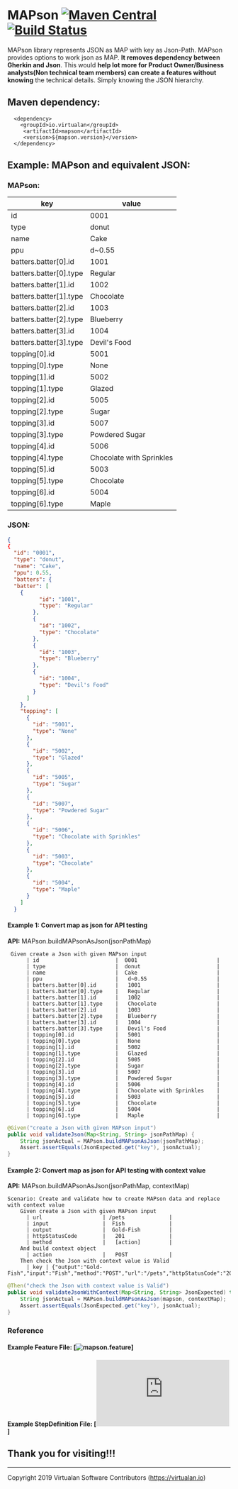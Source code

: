 
# MAPson  [![Maven Central](https://img.shields.io/maven-central/v/io.virtualan/mapson.svg?label=Maven%20Central)](https://search.maven.org/search?q=g:%22io.virtualan%22%20AND%20a:%22mapson%22)  [![Build Status](https://travis-ci.com/virtualansoftware/mapson.svg?token=1uSVu5CX3hNx7Wvdqibx&branch=develop)](https://travis-ci.com/virtualansoftware/mapson) 

  MAPson library represents JSON as MAP with key as Json-Path. MAPson provides options to work json as MAP.
  **It removes dependency between Gherkin and Json**. This would **help lot more for Product Owner/Business analysts(Non technical team members) can create a features without knowing** the technical details. Simply knowing the JSON hierarchy.
  
 ## Maven dependency:
  
  ```mvn 
    <dependency>
      <groupId>io.virtualan</groupId>
       <artifactId>mapson</artifactId>
       <version>${mapson.version}</version>
    </dependency>
  ```  
    
## Example: MAPson and equivalent JSON:

### MAPson:
 
  | key  | value |
  | ---------- | ----- |
  | id                        |  0001	                        |
  | type                      |  donut                        |
  | name                      |  Cake                         |
  | ppu	                      |   d~0.55                      |
  | batters.batter[0].id      |   1001                        |
  | batters.batter[0].type    |   Regular                     |
  | batters.batter[1].id      |   1002                        |
  | batters.batter[1].type    |   Chocolate                   |
  | batters.batter[2].id      |   1003                        |
  | batters.batter[2].type    |   Blueberry                   |
  | batters.batter[3].id      |   1004                        |
  | batters.batter[3].type    |   Devil's Food                |
  | topping[0].id             |   5001                        |
  | topping[0].type           |   None                        |
  | topping[1].id             |   5002                        |
  | topping[1].type           |   Glazed                      |
  | topping[2].id             |   5005                        |
  | topping[2].type           |   Sugar                       |
  | topping[3].id             |   5007                        |
  | topping[3].type           |   Powdered Sugar              |
  | topping[4].id             |   5006                        |
  | topping[4].type           |   Chocolate with Sprinkles    |
  | topping[5].id             |   5003                        |
  | topping[5].type           |   Chocolate                   |
  | topping[6].id             |   5004                        |
  | topping[6].type           |   Maple                       |
   
  
### JSON:
  
  ```json 
 {
  {
    "id": "0001",
    "type": "donut",
    "name": "Cake",
    "ppu": 0.55,
    "batters": {
    "batter": [
      {
            "id": "1001",
            "type": "Regular"
          },
          {
            "id": "1002",
            "type": "Chocolate"
          },
          {
            "id": "1003",
            "type": "Blueberry"
          },
          {
            "id": "1004",
            "type": "Devil's Food"
          }
        ]
      },
      "topping": [
        {
          "id": "5001",
          "type": "None"
        },
        {
          "id": "5002",
          "type": "Glazed"
        },
        {
          "id": "5005",
          "type": "Sugar"
        },
        {
          "id": "5007",
          "type": "Powdered Sugar"
        },
        {
          "id": "5006",
          "type": "Chocolate with Sprinkles"
        },
        {
          "id": "5003",
          "type": "Chocolate"
        },
        {
          "id": "5004",
          "type": "Maple"
        }
      ]
    }
````    
#### Example 1: Convert map as json for API testing 
**API:** MAPson.buildMAPsonAsJson(jsonPathMap)

```gherkin
 Given create a Json with given MAPson input
      | id                        |  0001                         |
      | type                      |  donut                        |
      | name                      |  Cake                         |
      | ppu                       |   d~0.55                      |
      | batters.batter[0].id      |   1001                        |
      | batters.batter[0].type    |   Regular                     |
      | batters.batter[1].id      |   1002                        |
      | batters.batter[1].type    |   Chocolate                   |
      | batters.batter[2].id      |   1003                        |
      | batters.batter[2].type    |   Blueberry                   |
      | batters.batter[3].id      |   1004                        |
      | batters.batter[3].type    |   Devil's Food                |
      | topping[0].id             |   5001                        |
      | topping[0].type           |   None                        |
      | topping[1].id             |   5002                        |
      | topping[1].type           |   Glazed                      |
      | topping[2].id             |   5005                        |
      | topping[2].type           |   Sugar                       |
      | topping[3].id             |   5007                        |
      | topping[3].type           |   Powdered Sugar              |
      | topping[4].id             |   5006                        |
      | topping[4].type           |   Chocolate with Sprinkles    |
      | topping[5].id             |   5003                        |
      | topping[5].type           |   Chocolate                   |
      | topping[6].id             |   5004                        |
      | topping[6].type           |   Maple                       |
```

```java
@Given("create a Json with given MAPson input")
public void validateJson(Map<String, String> jsonPathMap) {
    String jsonActual = MAPson.buildMAPsonAsJson(jsonPathMap);
    Assert.assertEquals(JsonExpected.get("key"), jsonActual);
}
```
#### Example 2: Convert map as json for API testing with context value
**API:** MAPson.buildMAPsonAsJson(jsonPathMap, contextMap)
```gherkin
Scenario: Create and validate how to create MAPson data and replace with context value
    Given create a Json with given MAPson input
      | url                   | /pets              |
      | input                 |  Fish              |
      | output                |  Gold-Fish         |
      | httpStatusCode	      |   201              |
      | method                |   [action]         |
    And build context object
      | action                |   POST             |
    Then check the Json with context value is Valid
      | key | {"output":"Gold-Fish","input":"Fish","method":"POST","url":"/pets","httpStatusCode":"201"}|
```

```Java
@Then("check the Json with context value is Valid")
public void validateJsonWithContext(Map<String, String> JsonExpected) throws BadInputDataException {
    String jsonActual = MAPson.buildMAPsonAsJson(mapson, contextMap);
    Assert.assertEquals(JsonExpected.get("key"), jsonActual);
}
```
### Reference
#### Example Feature File: [![mapson.feature](https://github.com/virtualansoftware/mapson/blob/develop/src/test/resources/features/mapson.feature)]

#### Example StepDefinition File: [![MapsonStepDefinition.java](https://github.com/virtualansoftware/mapson/blob/develop/src/test/java/io/virtualan/mapson/step/MapsonStepDefinition.java)]
 

Thank you for visiting!!!
-

----
 Copyright 2019 Virtualan Software Contributors (https://virtualan.io)
 
